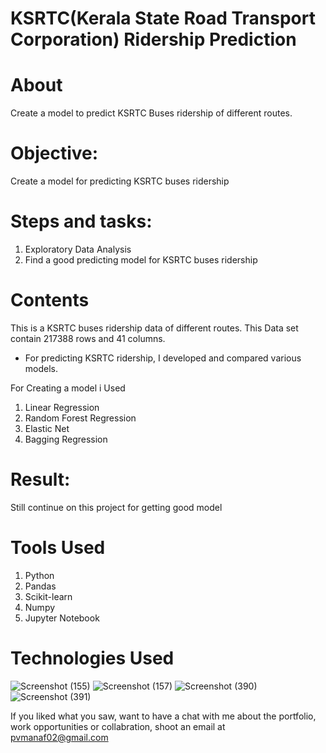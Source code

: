 
# KSRTC(Kerala State Road Transport Corporation) Ridership Prediction

# About

Create a model to predict KSRTC Buses ridership of different routes.

# Objective: 
Create a model for predicting KSRTC buses ridership
# Steps and tasks:
1. Exploratory Data Analysis
2. Find a good predicting model for KSRTC buses ridership


# Contents
This is a KSRTC buses ridership data of different routes. This Data set contain 217388 rows and 41 columns.

* For predicting KSRTC ridership, I developed and compared various models.

For Creating a model i Used
1) Linear Regression
2) Random Forest Regression
3) Elastic Net
4) Bagging Regression
 
# Result:
Still continue on this project for getting good model

# Tools Used

1) Python
2) Pandas
3) Scikit-learn
4) Numpy
5) Jupyter Notebook



# Technologies Used
![Screenshot (155)](https://user-images.githubusercontent.com/84491967/139635128-5ac86cca-3de3-483e-9ba2-d0de52da5e49.png)
![Screenshot (157)](https://user-images.githubusercontent.com/84491967/140642806-d77b4a89-7c81-4fd7-83da-2c1f694212f6.png)
![Screenshot (390)](https://user-images.githubusercontent.com/84491967/146012601-1299d211-c83b-4459-a43b-1e9fb10b320f.png)
![Screenshot (391)](https://user-images.githubusercontent.com/84491967/146012677-6c652709-d2cc-4b43-b349-4312317757f7.png)

If you liked what you saw, want to have a chat with me about the portfolio, work opportunities or collabration, shoot an email at pvmanaf02@gmail.com
